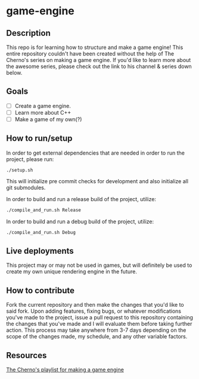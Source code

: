 # game-engine

## Description
This repo is for learning how to structure and make a game engine! This entire
repository couldn't have been created without the help of The Cherno's series on
making a game engine. If you'd like to learn more about the awesome series,
please check out the link to his channel & series down below.

## Goals
- [ ] Create a game engine.
- [ ] Learn more about C++
- [ ] Make a game of my own(?)

## How to run/setup
In order to get external dependencies that are needed in order to run the project,
please run:
```
./setup.sh
```
This will initialize pre commit checks for development and also initialize all
git submodules.


In order to build and run a release build of the project, utilize:
```bash
./compile_and_run.sh Release
```
In order to build and run a debug build of the project, utilize:
```bash
./compile_and_run.sh Debug
```

## Live deployments
This project may or may not be used in games, but will definitely be used to create
my own unique rendering engine in the future.

## How to contribute
Fork the current repository and then make the changes that you'd like to said fork. Upon adding features, fixing bugs,
or whatever modifications you've made to the project, issue a pull request to this repository containing the changes that you've made
and I will evaluate them before taking further action. This process may take anywhere from 3-7 days depending on the scope of the changes made,
my schedule, and any other variable factors.

## Resources
[The Cherno's playlist for making a game engine](https://www.youtube.com/playlist?list=PLlrATfBNZ98dC-V-N3m0Go4deliWHPFwT)
